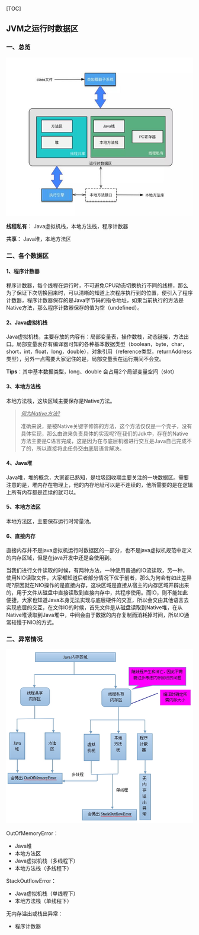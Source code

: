 [TOC]



## JVM之运行时数据区

### 一、总览
![JVM运行时数据区](assets/JVM运行时数据区.jpg)

**线程私有**：
Java虚拟机栈，本地方法栈，程序计数器

**共享**：
Java堆，本地方法区

### 二、各个数据区

#### 1、程序计数器

程序计数器，每个线程在运行时，不可避免CPU动态切换执行不同的线程，那么为了保证下次切换回来时，可以清晰的知道上次程序执行到的位置，便引入了程序计数器，程序计数器保存的是Java字节码的指令地址，如果当前执行的方法是Native方法，那么程序计数器保存的值为空（undefined）。

#### 2、Java虚拟机栈

Java虚拟机栈，主要存放的内容有：局部变量表，操作数栈，动态链接，方法出口。局部变量表存有编译器可知的各种基本数据类型（boolean，byte，char，short，int，float，long，double），对象引用（reference类型，returnAddress类型），另外一点需要大家记住的是，局部变量表在运行期间不会变。

**Tips**：其中基本数据类型，long、double 会占用2个局部变量空间（slot）

#### 3、本地方法栈

本地方法栈，这块区域主要保存是Native方法。
> *<u>何为Native方法?</u>*
> 
> 准确来说，是被Native关键字修饰的方法，这个方法仅仅是一个壳子，没有具体实现，那么由谁来负责具体的实现呢?在我们的Jdk中，存在的Native方法主要是C语言完成，这是因为在与底层机器进行交互是Java自己完成不了的，所以直接将此任务交由底层语言解决。

#### 4、Java堆

Java堆，堆的概念，大家都已熟知，是垃圾回收期主要关注的一块数据区。需要注意的是，堆内存在物理上，他的内存地址可以是不连续的，他所需要的是在逻辑上所有内存都是连续的就可以。

#### 5、本地方法区

本地方法区，主要保存运行时常量池。

#### 6、直接内存

直接内存并不是java虚拟机运行时数据区的一部分，也不是java虚拟机规范中定义的内存区域，但是在java开发中还是会使用到。

当我们进行文件读取的时候，有两种方法，一种使用普通的IO流读取，另一种，使用NIO读取文件，大家都知道后者部分情况下优于前者，那么为何会有如此差异呢?原因就在NIO操作的是直接内存，这块区域是直接从宿主的内存区域开辟出来的，用于文件从磁盘中直接读取到直接内存中，共程序使用。而IO，则不能如此便捷，大家也知道Java本身无法实现与底层硬件的交互，所以会交由其他语言去实现底层的交互，在文件IO的时候，首先文件是从磁盘读取到Native堆，在从Native堆读取到Java堆中，中间会由于数据的内存复制而消耗掉时间，所以IO通常较慢于NIO的方式。


### 二、异常情况

![抛出异常情况](assets/抛出异常情况.jpg)

OutOfMemoryError：
- Java堆
- 本地方法区
- Java虚拟机栈（多线程下）
- 本地方法栈（多线程下）

StackOutflowError：
- Java虚拟机栈（单线程下）
- 本地方法栈（单线程下）

无内存溢出或栈出异常：
- 程序计数器














